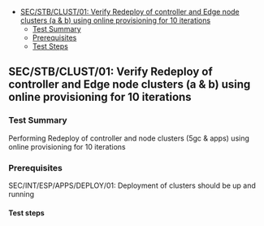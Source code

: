 - [SEC/STB/CLUST/01: Verify Redeploy of controller and Edge node clusters (a & b) using online provisioning for 10 iterations](#secstbclust01-Verify-Redeploy-of-controller-and-Edge-node-clusters-ab-using-online-provisioning-for-10-iterations)
    - [Test Summary](#test-summary)
    - [Prerequisites](#prerequisites)
    - [Test Steps](#test-steps)

## SEC/STB/CLUST/01: Verify Redeploy of controller and Edge node clusters (a & b) using online provisioning for 10 iterations
     
  ### Test Summary
  Performing Redeploy of controller and node clusters (5gc & apps) using online provisioning for 10 iterations
   
  ### Prerequisites
  SEC/INT/ESP/APPS/DEPLOY/01: Deployment of clusters should be up and running
   
  #### Test steps
